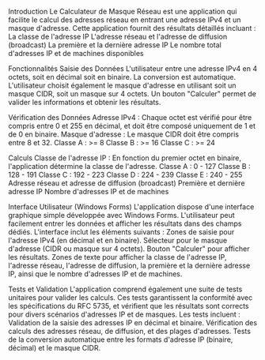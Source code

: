 Introduction
Le Calculateur de Masque Réseau est une application qui facilite le calcul des adresses réseau en entrant une adresse IPv4 et un masque d'adresse. 
Cette application fournit des résultats détaillés incluant :
  La classe de l'adresse IP
  L'adresse réseau et l'adresse de diffusion (broadcast)
  La première et la dernière adresse IP
  Le nombre total d'adresses IP et de machines disponibles

Fonctionnalités
  Saisie des Données
    L'utilisateur entre une adresse IPv4 en 4 octets, soit en décimal soit en binaire. La conversion est automatique.
    L'utilisateur choisit également le masque d'adresse en utilisant soit un masque CIDR, soit un masque sur 4 octets.
    Un bouton "Calculer" permet de valider les informations et obtenir les résultats.
    
  Vérification des Données
    Adresse IPv4 : Chaque octet est vérifié pour être compris entre 0 et 255 en décimal, et doit être composé uniquement de 1 et de 0 en binaire.
    Masque d'adresse : Le masque CIDR doit être compris entre 8 et 32.
      Classe A : >= 8
      Classe B : >= 16
      Classe C : >= 24
      
  Calculs
    Classe de l'adresse IP : En fonction du premier octet en binaire, l'application détermine la classe de l'adresse.
      Classe A : 0 - 127
      Classe B : 128 - 191
      Classe C : 192 - 223
      Classe D : 224 - 239
      Classe E : 240 - 255
  Adresse réseau et adresse de diffusion (broadcast) 
  Première et dernière adresse IP 
  Nombre d'adresses IP et de machines 
  
Interface Utilisateur (Windows Forms)
  L'application dispose d'une interface graphique simple développée avec Windows Forms. L'utilisateur peut facilement entrer les données et afficher les résultats dans des champs dédiés. L'interface inclut les éléments suivants :
    Zones de saisie pour l'adresse IPv4 (en décimal et en binaire).
    Sélecteur pour le masque d'adresse (CIDR ou masque sur 4 octets).
    Bouton "Calculer" pour afficher les résultats.
    Zones de texte pour afficher la classe de l'adresse IP, l'adresse réseau, l'adresse de diffusion, la première et la dernière adresse IP, ainsi que le nombre d'adresses IP et de machines.

Tests et Validation L'application comprend également une suite de tests unitaires pour valider les calculs. Ces tests garantissent la conformité avec les spécifications du RFC 5735, et vérifient que les résultats sont corrects pour divers scénarios d'adresses IP et de masques. Les tests incluent :
  Validation de la saisie des adresses IP en décimal et binaire.
  Vérification des calculs des adresses réseau, de diffusion, et des plages d'adresses.
  Tests de la conversion automatique entre les formats d'adresse IP (binaire, décimal) et le masque CIDR.
